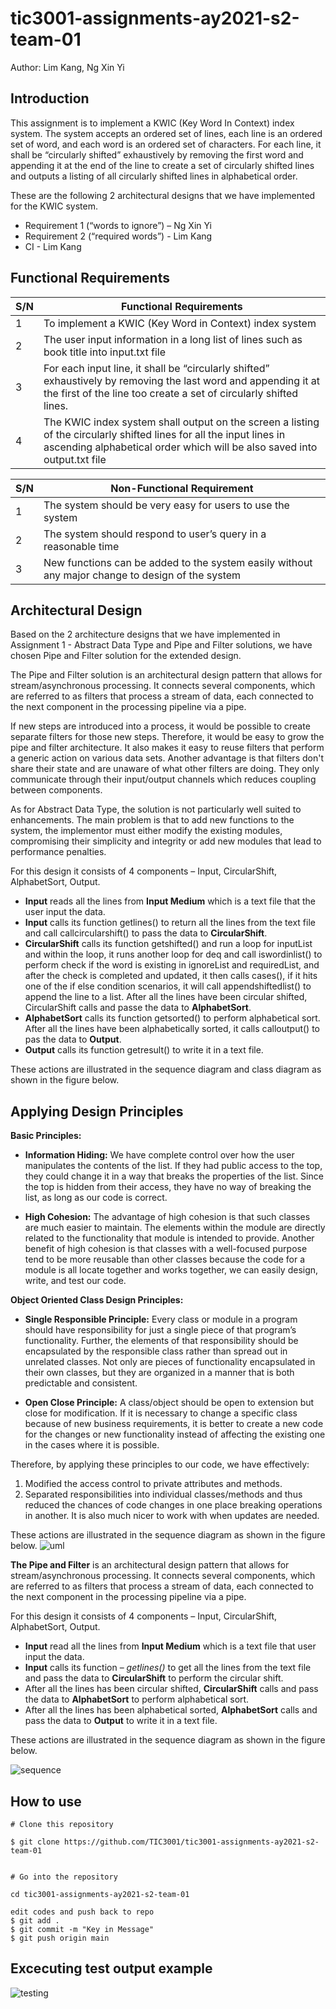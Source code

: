 # tic3001-assignments-ay2021-s2-team-01

Author: Lim Kang, Ng Xin Yi


## Introduction

This assignment is to implement a KWIC (Key Word In Context) index system. The system accepts an ordered set of lines, each line is an ordered set of word, and each word is an ordered set of characters. For each line, it shall be “circularly shifted” exhaustively by removing the first word and appending it at the end of the line to create a set of circularly shifted lines and outputs a listing of all circularly shifted lines in alphabetical order.

These are the following 2 architectural designs that we have implemented for the KWIC system.

 - Requirement 1 (“words to ignore”) – Ng Xin Yi
 - Requirement 2 (“required words”) - Lim Kang
 - CI - Lim Kang


## Functional Requirements

| S/N | Functional Requirements  |
|--|--|
| 1 | To implement a KWIC (Key Word in Context) index system |
| 2 | The user input information in a long list of lines such as book title into input.txt file |
| 3 | For each input line, it shall be “circularly shifted” exhaustively by removing the last word and appending it at the first of the line too create a set of circularly shifted lines.|
| 4 | The KWIC index system shall output on the screen a listing of the circularly shifted lines for all the input lines in ascending alphabetical order which will be also saved into output.txt file|


| S/N | Non-Functional Requirement |
|--|--|
| 1 | The system should be very easy for users to use the system|
| 2 | The system should respond to user’s query in a reasonable time|
| 3 | New functions can be added to the system easily without any major change to design of the system|


## Architectural Design

Based on the 2 architecture designs that we have implemented in Assignment 1 - Abstract Data Type and Pipe and Filter solutions, we have chosen Pipe and Filter solution for the extended design.

The Pipe and Filter solution is an architectural design pattern that allows for stream/asynchronous processing. It connects several components, which are referred to as filters that process a stream of data, each connected to the next component in the processing pipeline via a pipe. 

If new steps are introduced into a process, it would be possible to create separate filters for those new steps. Therefore, it would be easy to grow the pipe and filter architecture. It also makes it easy to reuse filters that perform a generic action on various data sets. Another advantage is that filters don't share their state and are unaware of what other filters are doing. They only communicate through their input/output channels which reduces coupling between components.

As for Abstract Data Type, the solution is not particularly well suited to enhancements. The main problem is that to add new functions to the system, the implementor must either modify the existing modules, compromising their simplicity and integrity or add new modules that lead to performance penalties.

For this design it consists of 4 components – Input, CircularShift, AlphabetSort, Output.
 - **Input** reads all the lines from **Input Medium** which is a text file that the user input the data.
 - **Input** calls its function getlines() to return all the lines from the text file and call callcircularshift() to pass the data to **CircularShift**.
 - **CircularShift** calls its function getshifted() and run a loop for inputList and within the loop, it runs another loop for deq and call iswordinlist() to perform
 check if the word is existing in ignoreList and requiredList, and after the check is completed and updated, it then calls cases(), if it hits one of the if else
 condition scenarios, it will call appendshiftedlist() to append the line to a list. After all the lines have been circular shifted, CircularShift calls and passe
 the data to **AlphabetSort**.
 - **AlphabetSort** calls its function getsorted() to perform alphabetical sort. After all the lines have been alphabetically sorted, it calls calloutput() to pas
 the data to **Output**.
 - **Output** calls its function getresult() to write it in a text file.

These actions are illustrated in the sequence diagram and class diagram as shown in the figure below.





## Applying Design Principles

**Basic Principles:**

 - **Information Hiding:**
 We have complete control over how the user manipulates the contents of the list. If they had public access to the top, they could change it in a way that breaks the
 properties of the list. Since the top is hidden from their access, they have no way of breaking the list, as long as our code is correct.
 
 - **High Cohesion:**
 The advantage of high cohesion is that such classes are much easier to maintain. The elements within the module are directly related to the functionality that module
 is intended to provide. 
 Another benefit of high cohesion is that classes with a well-focused purpose tend to be more reusable than other classes because the code for a module is all locate
 together and works together, we can easily design, write, and test our code.

**Object Oriented Class Design Principles:**

- **Single Responsible Principle:**
Every class or module in a program should have responsibility for just a single piece of that program’s functionality. Further, the elements of that responsibility should be encapsulated by the responsible class rather than spread out in unrelated classes. Not only are pieces of functionality encapsulated in their own classes, but they are organized in a manner that is both predictable and consistent.

- **Open Close Principle:**
A class/object should be open to extension but close for modification. If it is necessary to change a specific class because of new business requirements, it is better to create a new code for the changes or new functionality instead of affecting the existing one in the cases where it is possible.

Therefore, by applying these principles to our code, we have effectively:
 1. Modified the access control to private attributes and methods.
 2. Separated responsibilities into individual classes/methods and thus reduced the chances of code changes in one place breaking operations in another. It is also
 much nicer to work with when updates are needed.




These actions are illustrated in the sequence diagram as shown in the figure below.
![uml](https://user-images.githubusercontent.com/44596988/109453288-a2300c00-7a8c-11eb-8053-e7fdf21c0ad6.png)


**The Pipe and Filter** is an architectural design pattern that allows for stream/asynchronous processing. It connects several components, which are referred to as filters that process a stream of data, each connected to the next component in the processing pipeline via a pipe.

For this design it consists of 4 components – Input, CircularShift, AlphabetSort, Output.

 - **Input** read all the lines from **Input Medium** which is a text file that user input the data.
 - **Input** calls its function – _getlines()_ to get all the lines from the text file and pass the data to **CircularShift** to perform the circular shift.
 - After all the lines has been circular shifted, **CircularShift** calls and pass the data  to **AlphabetSort** to perform alphabetical sort.
 - After all the lines has been alphabetical sorted, **AlphabetSort** calls and pass  the data to **Output** to  write it in a text file.


These actions are illustrated in the sequence diagram as shown in the figure below.

![sequence](https://user-images.githubusercontent.com/44596988/109453309-aeb46480-7a8c-11eb-9026-d50abd773f95.png)


## How to use
```
# Clone this repository

$ git clone https://github.com/TIC3001/tic3001-assignments-ay2021-s2-team-01

  
# Go into the repository

cd tic3001-assignments-ay2021-s2-team-01

edit codes and push back to repo
$ git add .
$ git commit -m "Key in Message"
$ git push origin main

```
## Excecuting test output example
![testing](https://user-images.githubusercontent.com/54068363/109453803-e40d8200-7a8d-11eb-9c1c-1b1c4f5a0820.JPG)
